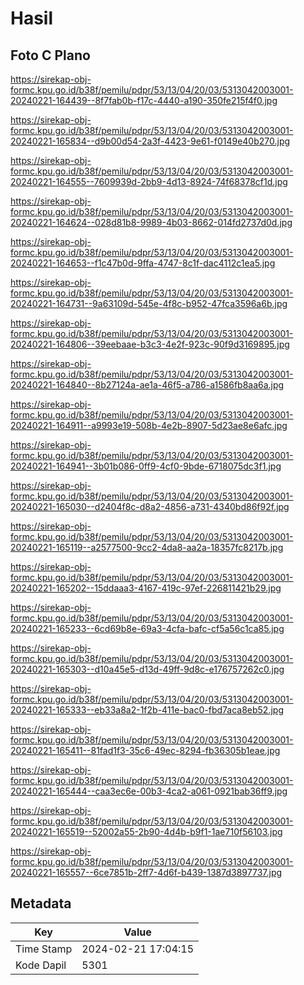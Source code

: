 # Hasil

## Foto C Plano

https://sirekap-obj-formc.kpu.go.id/b38f/pemilu/pdpr/53/13/04/20/03/5313042003001-20240221-164439--8f7fab0b-f17c-4440-a190-350fe215f4f0.jpg

https://sirekap-obj-formc.kpu.go.id/b38f/pemilu/pdpr/53/13/04/20/03/5313042003001-20240221-165834--d9b00d54-2a3f-4423-9e61-f0149e40b270.jpg

https://sirekap-obj-formc.kpu.go.id/b38f/pemilu/pdpr/53/13/04/20/03/5313042003001-20240221-164555--7609939d-2bb9-4d13-8924-74f68378cf1d.jpg

https://sirekap-obj-formc.kpu.go.id/b38f/pemilu/pdpr/53/13/04/20/03/5313042003001-20240221-164624--028d81b8-9989-4b03-8662-014fd2737d0d.jpg

https://sirekap-obj-formc.kpu.go.id/b38f/pemilu/pdpr/53/13/04/20/03/5313042003001-20240221-164653--f1c47b0d-9ffa-4747-8c1f-dac4112c1ea5.jpg

https://sirekap-obj-formc.kpu.go.id/b38f/pemilu/pdpr/53/13/04/20/03/5313042003001-20240221-164731--9a63109d-545e-4f8c-b952-47fca3596a6b.jpg

https://sirekap-obj-formc.kpu.go.id/b38f/pemilu/pdpr/53/13/04/20/03/5313042003001-20240221-164806--39eebaae-b3c3-4e2f-923c-90f9d3169895.jpg

https://sirekap-obj-formc.kpu.go.id/b38f/pemilu/pdpr/53/13/04/20/03/5313042003001-20240221-164840--8b27124a-ae1a-46f5-a786-a1586fb8aa6a.jpg

https://sirekap-obj-formc.kpu.go.id/b38f/pemilu/pdpr/53/13/04/20/03/5313042003001-20240221-164911--a9993e19-508b-4e2b-8907-5d23ae8e6afc.jpg

https://sirekap-obj-formc.kpu.go.id/b38f/pemilu/pdpr/53/13/04/20/03/5313042003001-20240221-164941--3b01b086-0ff9-4cf0-9bde-6718075dc3f1.jpg

https://sirekap-obj-formc.kpu.go.id/b38f/pemilu/pdpr/53/13/04/20/03/5313042003001-20240221-165030--d2404f8c-d8a2-4856-a731-4340bd86f92f.jpg

https://sirekap-obj-formc.kpu.go.id/b38f/pemilu/pdpr/53/13/04/20/03/5313042003001-20240221-165119--a2577500-9cc2-4da8-aa2a-18357fc8217b.jpg

https://sirekap-obj-formc.kpu.go.id/b38f/pemilu/pdpr/53/13/04/20/03/5313042003001-20240221-165202--15ddaaa3-4167-419c-97ef-226811421b29.jpg

https://sirekap-obj-formc.kpu.go.id/b38f/pemilu/pdpr/53/13/04/20/03/5313042003001-20240221-165233--6cd69b8e-69a3-4cfa-bafc-cf5a56c1ca85.jpg

https://sirekap-obj-formc.kpu.go.id/b38f/pemilu/pdpr/53/13/04/20/03/5313042003001-20240221-165303--d10a45e5-d13d-49ff-9d8c-e176757262c0.jpg

https://sirekap-obj-formc.kpu.go.id/b38f/pemilu/pdpr/53/13/04/20/03/5313042003001-20240221-165333--eb33a8a2-1f2b-411e-bac0-fbd7aca8eb52.jpg

https://sirekap-obj-formc.kpu.go.id/b38f/pemilu/pdpr/53/13/04/20/03/5313042003001-20240221-165411--81fad1f3-35c6-49ec-8294-fb36305b1eae.jpg

https://sirekap-obj-formc.kpu.go.id/b38f/pemilu/pdpr/53/13/04/20/03/5313042003001-20240221-165444--caa3ec6e-00b3-4ca2-a061-0921bab36ff9.jpg

https://sirekap-obj-formc.kpu.go.id/b38f/pemilu/pdpr/53/13/04/20/03/5313042003001-20240221-165519--52002a55-2b90-4d4b-b9f1-1ae710f56103.jpg

https://sirekap-obj-formc.kpu.go.id/b38f/pemilu/pdpr/53/13/04/20/03/5313042003001-20240221-165557--6ce7851b-2ff7-4d6f-b439-1387d3897737.jpg


## Metadata

| Key        | Value               |
| ---------- | ------------------- |
| Time Stamp | 2024-02-21 17:04:15 |
| Kode Dapil | 5301                |



